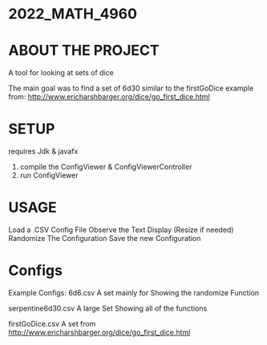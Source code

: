 # 2022_MATH_4960


<!-- ABOUT THE PROJECT -->
# ABOUT THE PROJECT
A tool for looking at sets of dice

The main goal was to find a set of 6d30 similar to the firstGoDice example from: http://www.ericharshbarger.org/dice/go_first_dice.html


<!-- SETUP -->
# SETUP
requires Jdk & javafx

1. compile the ConfigViewer & ConfigViewerController
2. run ConfigViewer


<!-- USAGE -->
# USAGE
Load a .CSV Config File
Observe the Text Display (Resize if needed)
Randomize The Configuration
Save the new Configuration


<!-- Configs -->
# Configs
Example Configs:
  6d6.csv
    A set mainly for Showing the randomize Function
    
  serpentine6d30.csv
    A large Set Showing all of the functions
    
  firstGoDice.csv
    A set from http://www.ericharshbarger.org/dice/go_first_dice.html
    
